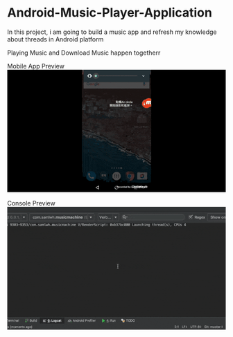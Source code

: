 # Android-Music-Player-Application
In this project, i am going to build a music app and refresh my knowledge about  threads in Android platform

Playing Music and Download Music happen togetherr

Mobile App Preview
![image](https://github.com/samlwh/Android-Music-Player-Application/blob/master/fast_mobile.gif)

Console Preview
![image](https://github.com/samlwh/Android-Music-Player-Application/blob/master/low.gif)



